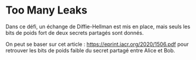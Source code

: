
# Too Many Leaks
Dans ce défi, un échange de Diffie-Hellman est mis en place, mais seuls les bits de poids fort de deux secrets partagés sont donnés.

On peut se baser sur cet article : https://eprint.iacr.org/2020/1506.pdf 
pour retrouver les bits de poids faible du secret partagé entre Alice et Bob.

